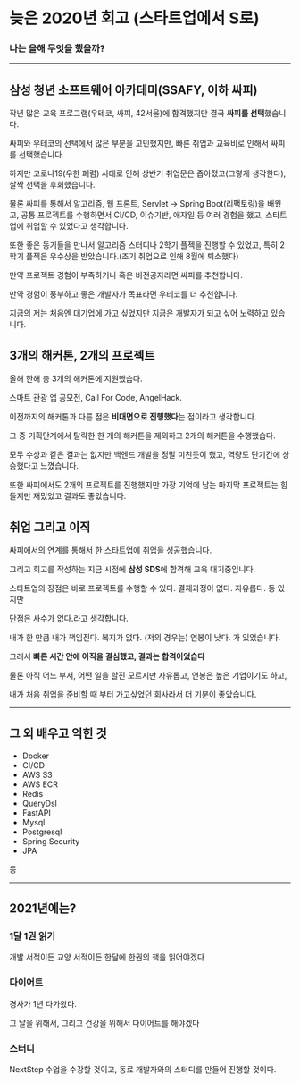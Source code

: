 # 늦은 2020년 회고 (스타트업에서 S로)

### 나는 올해 무엇을 했을까?

------

## 삼성 청년 소프트웨어 아카데미(SSAFY, 이하 싸피)

작년 많은 교육 프로그램(우테코, 싸피, 42서울)에 합격했지만 결국 **싸피를 선택**했습니다.

싸피와 우테코의 선택에서 많은 부분을 고민했지만, 빠른 취업과 교육비로 인해서 싸피를 선택했습니다.

하지만 코로나19(우한 폐렴) 사태로 인해 상반기 취업문은 좁아졌고(그렇게 생각한다), 살짝 선택을 후회했습니다.

물론 싸피를 통해서 알고리즘, 웹 프론트, Servlet -> Spring Boot(리팩토링)을 배웠고, 공통 프로젝트를 수행하면서 CI/CD, 이슈기반, 애자일 등 여러 경험을 했고, 스타트업에 취업할 수 있었다고 생각합니다.

또한 좋은 동기들을 만나서 알고리즘 스터디나 2학기 플젝을 진행할 수 있었고, 특히 2학기 플젝은 우수상을 받았습니다.(조기 취업으로 인해 8월에 퇴소했다)

만약 프로젝트 경험이 부족하거나 혹은 비전공자라면 싸피를 추천합니다.

만약 경험이 풍부하고 좋은 개발자가 목표라면 우테코를 더 추천합니다.

지금의 저는 처음엔 대기업에 가고 싶었지만 지금은 개발자가 되고 싶어 노력하고 있습니다.

## 3개의 해커톤, 2개의 프로젝트

올해 한해 총 3개의 해커톤에 지원했습다.

스마트 관광 앱 공모전, Call For Code, AngelHack.

이전까지의 해커톤과 다른 점은 **비대면으로 진행했다**는 점이라고 생각합니다.

그 중 기획단계에서 탈락한 한 개의 해커톤을 제외하고 2개의 해커톤을 수행했습다.

모두 수상과 같은 결과는 없지만 백엔드 개발을 정말 미친듯이 했고, 역량도 단기간에 상승했다고 느꼈습니다.

또한 싸피에서도 2개의 프로젝트를 진행했지만 가장 기억에 남는 마지막 프로젝트는 힘들지만 재밌었고 결과도 좋았습니다.

## 취업 그리고 이직

싸피에서의 연계를 통해서 한 스타트업에 취업을 성공했습니다.

그리고 회고를 작성하는 지금 시점에 **삼성 SDS**에 합격해 교육 대기중입니다.

스타트업의 장점은 바로 프로젝트를 수행할 수 있다. 결재과정이 없다. 자유롭다. 등 있지만

단점은 사수가 없다.라고 생각합니다.

내가 한 만큼 내가 책임진다. 복지가 없다. (저의 경우는) 연봉이 낮다. 가 있었습니다.

그래서 **빠른 시간 안에 이직을 결심했고, 결과는 합격이었습다**

물론 아직 어느 부서, 어떤 일을 할진 모르지만 자유롭고, 연봉은 높은 기업이기도 하고,

내가 처음 취업을 준비할 때 부터 가고싶었던 회사라서 더 기분이 좋았습니다.

------

## 그 외 배우고 익힌 것

- Docker
- CI/CD
- AWS S3
- AWS ECR
- Redis
- QueryDsl
- FastAPI
- Mysql
- Postgresql
- Spring Security
- JPA

등

------

## 2021년에는?

### 1달 1권 읽기

개발 서적이든 교양 서적이든 한달에 한권의 책을 읽어야겠다

### 다이어트

경사가 1년 다가왔다.

그 날을 위해서, 그리고 건강을 위해서 다이어트를 해야겠다

### 스터디

NextStep 수업을 수강할 것이고, 동료 개발자와의 스터디를 만들어 진행할 것이다.